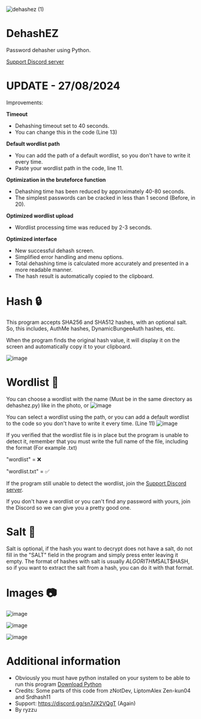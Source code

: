 ![dehashez (1)](https://github.com/user-attachments/assets/90661a15-fcf6-49f8-bed1-e084408e0c5d)



# DehashEZ

Password dehasher using Python.

[Support Discord server](https://discord.gg/sn7JX2VQgT)

# UPDATE - 27/08/2024
Improvements: 

**Timeout**
- Dehashing timeout set to 40 seconds.
- You can change this in the code (Line 13)

**Default wordlist path**
- You can add the path of a default wordlist, so you don't have to write it every time.
- Paste your wordlist path in the code, line 11.

**Optimization in the bruteforce function**
- Dehashing time has been reduced by approximately 40-80 seconds.
- The simplest passwords can be cracked in less than 1 second (Before, in 20).
  
**Optimized wordlist upload**
- Wordlist processing time was reduced by 2-3 seconds.

**Optimized interface**
- New successful dehash screen.
- Simplified error handling and menu options.
- Total dehashing time is calculated more accurately and presented in a more readable manner.
- The hash result is automatically copied to the clipboard.


# Hash 🔒

This program accepts SHA256 and SHA512 hashes, with an optional salt.
So, this includes, AuthMe hashes, DynamicBungeeAuth hashes, etc.

When the program finds the original hash value, it will display it on the screen and automatically copy it to your clipboard.

![image](https://github.com/user-attachments/assets/3d803b83-1098-4305-b56d-1fdb6b89e31d)





# Wordlist 📃
You can choose a wordlist with the name (Must be in the same directory as dehashez.py) like in the photo, or
![image](https://github.com/user-attachments/assets/93f1779c-ca10-43cc-9f94-f95e2b1df013)

You can select a wordlist using the path, or you can add a default wordlist to the code so you don't have to write it every time.
(Line 11)
![image](https://github.com/user-attachments/assets/b439a4c0-8396-4482-85e5-6921fe6f09ee)



If you verified that the wordlist file is in place but the program is unable to detect it, remember that you must write the full name of the file, including the format (For example .txt)

"wordlist" = ❌

"wordlist.txt" = ✅

If the program still unable to detect the wordlist, join the [Support Discord server](https://discord.gg/sn7JX2VQgT). 

If you don't have a wordlist or you can't find any password with yours, join the Discord so we can give you a pretty good one.


# Salt 🧂

Salt is optional, if the hash you want to decrypt does not have a salt, do not fill in the "SALT" field in the program and simply press enter leaving it empty.
The format of hashes with salt is usually $ALGORITHM$SALT$HASH, so if you want to extract the salt from a hash, you can do it with that format.

# Images 📷
![image](https://github.com/user-attachments/assets/364d2b12-27aa-45d9-83e5-96721033321e)

![image](https://github.com/user-attachments/assets/fbed0822-ae6d-4e69-b338-fb895c01d969)

![image](https://github.com/user-attachments/assets/c09a298a-33c9-4a21-8b52-bf0a80b3ffd8)






# Additional information
- Obviously you must have python installed on your system to be able to run this program [Download Python](https://www.python.org/downloads/)
- Credits: Some parts of this code from zNotDev, LiptomAlex Zen-kun04 and Srdhash11
- Support: https://discord.gg/sn7JX2VQgT (Again)
- By ryzzu

